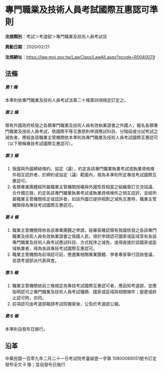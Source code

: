 # 專門職業及技術人員考試國際互惠認可準則



**法規類別**：考試＞考選部＞專門職業及技術人員考試目

**異動日期**：2020/02/21  

**法規網址**：https://law.moj.gov.tw/LawClass/LawAll.aspx?pcode=R0040079



## 法條
##### 第 1 條
本準則依專門職業及技術人員考試法第二十條第四項規定訂定之。

##### 第 2 條
領有外國政府核發之各類專門職業及技術人員有效執業證書之外國人，報名各類專門職業及技術人員考試，依國際平等互惠原則申請應試科目、分階段或分試考試之減免者，應經各該職業主管機關依本準則為專門職業及技術人員考試國際互惠認可（以下簡稱專技考試國際互惠認可）。

##### 第 3 條
1. 我國與外國締結條約、協定（議），約定各該專門職業執業考試或執業資格條件相互認許者，於締約或協定（議）範圍內，視為本準則所定專技考試國際互惠認可。
1. 各類專業團體經所屬職業主管機關授權與外國性質相當之組織簽訂交流協議、合作備忘錄，約定各該專門職業執業考試或執業資格條件之相互認許，並經所屬職業主管機關核定或認許者，如該外國已提供相對之減免互惠時，職業主管機關得為專技考試國際互惠認可。

##### 第 4 條
1. 職業主管機關得依各該專業團體之申請，經審查確認領有我國核發之各該專門職業及技術人員有效執業證書之我國人民，得於申請認可國家或區域享有各該專門職業及技術人員考試應試科目、方式程序之減免，或得直接於該國家或區域執業者，得為各該專技考試國際互惠認可。
1. 職業主管機關為前項認可前，應邀集相關專業團體、學者專家舉行諮詢會議，並請考選部派代表與會。

##### 第 5 條
1. 職業主管機關依前三條規定為專技考試國際互惠認可者，應函知考選部，並應指明認可之專門職業及技術人員考試種類、國家或區域與相關條件；變更或終止認可時，亦同。
1. 前項認可由考選部報請考試院備查後，公告於考選部公報。

##### 第 6 條
本準則自發布日施行。

## 沿革
中華民國一百零九年二月二十一日考試院考臺組壹一字第 10800089051號令訂定發布全文 6  條；並自發布日施行
